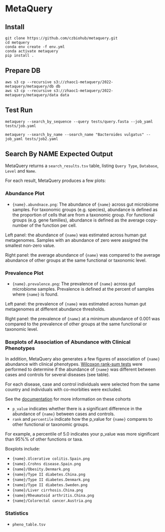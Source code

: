 # MetaQuery

## Install

```
git clone https://github.com/czbiohub/metaquery.git
cd metquery
conda env create -f env.yml
conda activate metaquery
pip install .
```

## Prepare DB

```
aws s3 cp --recursive s3://zhaoc1-metaquery/2022-metaquery/metaquery/db db
aws s3 cp --recursive s3://zhaoc1-metaquery/2022-metaquery/metaquery/data data
```

## Test Run

```
metaquery --search_by_sequence --query tests/query.fasta --job_yaml tests/job.yaml

metaquery --search_by_name --search_name "Bacteroides vulgatus" --job_yaml tests/job2.yaml
```

## Search By NAME Expected Output

MetaQuery returns a `search_results.tsv` table, listing `Query Type`, `Database`,
`Level` and `Name`.


For each result, MetaQuery produces a few plots:

### Abundance Plot

- `{name}.abundnace.png`: The abundance of `{name}` across gut microbiome samples.
For taxonomic groups (e.g. species), abundance is defined as the proportion of cells that are from a taxonomic group.
For functional groups (e.g. gene families), abundance is defined as the average copy-number of the function per cell.

Left panel: the abundance of `{name}` was estimated across human gut metagenomes. Samples with an abundance of zero were assigned the smallest non-zero value.

Right panel: the average abundance of `{name}` was compared to the average abundance of other groups at the same functional or taxonomic level.


### Prevalence Plot

- `{name}.prevalence.png`: The prevalence of `{name}` across gut microbiome samples. Prevalence is defined at the percent of samples where `{name}` is found.

Left panel: the prevalence of `{name}` was estimated across human gut metagenomes at different abundance thresholds.

Right panel: the prevalence of `{name}` at a minimum abundance of 0.001 was compared to the prevalence of other groups at the same functional or taxonomic level.


### Boxplots of Association of Abundance with Clinical Phenotypes

In addition, MetaQuery also generates a few figures of association of `{name}` abundance with clinical phenotypes.
[Wilcoxon rank-sum tests](https://en.wikipedia.org/wiki/Mann-Whitney_U_test) were performed to determine if the abundance of `{name}` was different between cases and controls for several diseases (see table).

For each disease, case and control individuals were selected from the same country and individuals with co-morbities were excluded.

See the <a href='./about.py#metagenomes'>documentation</a> for more information on these cohorts

- `p_value` indicates whether there is a significant difference in the abundance of `{name}` between cases and controls.
- `rank` and `percentile` indicate how the p_value for `{name}` compares to other functional or taxonomic groups.

For example, a percentile of 5.0 indicates your p_value was more significant than 95%% of other functions or taxa.

Boxplots include:
- `{name}.Ulcerative colitis.Spain.png`
- `{name}.Crohns disease.Spain.png`
- `{name}/Obesity.Denmark.png`
- `{name}/Type II diabetes.China.png`
- `{name}/Type II diabetes.Denmark.png`
- `{name}/Type II diabetes.Sweden.png`
- `{name}/Liver cirrhosis.China.png`
- `{name}/Rheumatoid arthritis.China.png`
- `{name}/Colorectal cancer.Austria.png`


### Statistics

- `pheno_table.tsv`

